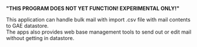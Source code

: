 <b>"THIS PROGRAM DOES NOT YET FUNCTION! EXPERIMENTAL ONLY!"</b><br>

This application can handle bulk mail with import .csv file with mail contents to GAE datastore. <br>
The apps also provides web base management tools to send out or edit mail without getting in datastore.